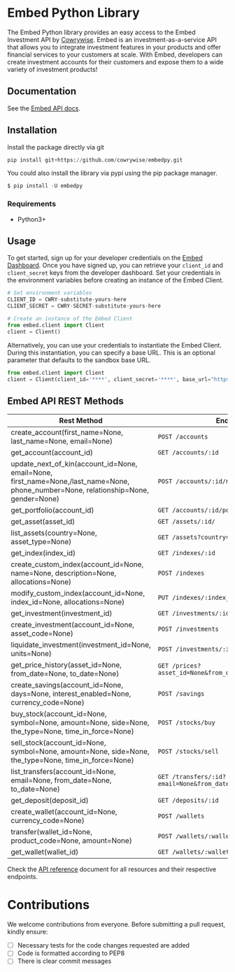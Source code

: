# Embed Python Library

The Embed Python library provides an easy access to the Embed Investment API by [Cowrywise](https://cowrywise.com/embed). Embed is an investment-as-a-service API that allows you to integrate investment features in your products and offer financial services to your customers at scale. With Embed, developers can create investment accounts for their customers and expose them to a wide variety of investment products!

## Documentation

See the [Embed API docs](https://developers.cowrywise.com).

## Installation

Install the package directly via git

```python
pip install git+https://github.com/cowrywise/embedpy.git
```

You could also install the library via pypi using the pip package manager.

```python
$ pip install -U embedpy
```

### Requirements

- Python3+

## Usage

To get started, sign up for your developer credentials on the [Embed Dashboard](https://embed.cowrywise.com). Once you have signed up, you can retrieve your `client_id` and `client_secret` keys from the developer dashboard. Set your credentials in the environment variables before creating an instance of the Embed Client.

```python
# Set environment variables
CLIENT_ID = CWRY-substitute-yours-here
CLIENT_SECRET = CWRY-SECRET-substitute-yours-here

# Create an instance of the Embed Client
from embed.client import Client
client = Client()
```

Alternatively, you can use your credentials to instantiate the Embed Client. During this instantiation, you can specify a base URL. This is an optional parameter that defaults to the sandbox base URL.

```python
from embed.client import Client
client = Client(client_id='****', client_secret='****', base_url="https://***.cowrywise.com")
```

## Embed API REST Methods

| Rest Method                                                      | Endpoint          |
|------------------------------------------------------------------|-------------------|
| create_account(first_name=None, last_name=None, email=None)      | `POST /accounts`    |
| get_account(account_id)                                          | `GET /accounts/:id` |
| update_next_of_kin(account_id=None, email=None, first_name=None,/last_name=None, phone_number=None, relationship=None, gender=None) | `POST /accounts/:id/nok` |
| get_portfolio(account_id)                                        | `GET /accounts/:id/portfolio` |
| get_asset(asset_id)                                        | `GET /assets/:id/` |
| list_assets(country=None, asset_type=None)                 | `GET /assets?country=None&asset_type=None` |
| get_index(index_id)                 | `GET /indexes/:id` |
| create_custom_index(account_id=None, name=None, description=None, allocations=None) | `POST /indexes` |
| modify_custom_index(account_id=None, index_id=None, allocations=None)  | `PUT /indexes/:index_id` |
| get_investment(investment_id)  | `GET /investments/:id` |
| create_investment(account_id=None, asset_code=None)  | `POST /investments` |
| liquidate_investment(investment_id=None, units=None)  | `POST /investments/:id` |
| get_price_history(asset_id=None, from_date=None, to_date=None)  | `GET /prices?asset_id=None&from_date=None&to_date=None` |
| create_savings(account_id=None, days=None, interest_enabled=None, currency_code=None)  | `POST /savings` |
| buy_stock(account_id=None, symbol=None, amount=None, side=None, the_type=None, time_in_force=None)  | `POST /stocks/buy` |
| sell_stock(account_id=None, symbol=None, amount=None, side=None, the_type=None, time_in_force=None)  | `POST /stocks/sell` |
| list_transfers(account_id=None, email=None, from_date=None, to_date=None)  | `GET /transfers/:id?email=None&from_date=None&to_date=None` |
| get_deposit(deposit_id)  | `GET /deposits/:id` |
| create_wallet(account_id=None, currency_code=None)  | `POST /wallets` |
| transfer(wallet_id=None, product_code=None, amount=None)  | `POST /wallets/:wallet_id/transfer` |
| get_wallet(wallet_id)  | `GET /wallets/:wallet_id` |

Check the [API reference](https://developers.cowrywise.com/reference) document for all resources and their respective endpoints.

# Contributions

We welcome contributions from everyone. Before submitting a pull request, kindly ensure:

- [ ] Necessary tests for the code changes requested are added
- [ ] Code is formatted according to PEP8
- [ ] There is clear commit messages
